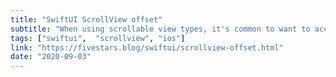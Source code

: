 ```yaml
---
title: "SwiftUI ScrollView offset"
subtitle: "When using scrollable view types, it's common to want to access the content offset. The content offset is the point at which the origin of the content view is offset from the origin of the scroll view. While UIKit's UIScrollView provides contentOffset, allowing us to read/write to this property, SwiftUI's ScrollView does not provide such a property. Instead, SwiftUI provides the ScrollViewReader type, which can be used in place of direct access to a content offset property. However, there might still be times when we want to directly access the content offset of a SwiftUI ScrollView, and in this post, Federico Zanetello shows us how to do that."
tags: ["swiftui",  "scrollview", "ios"]
link: "https://fivestars.blog/swiftui/scrollview-offset.html"
date: "2020-09-03"
---
```

